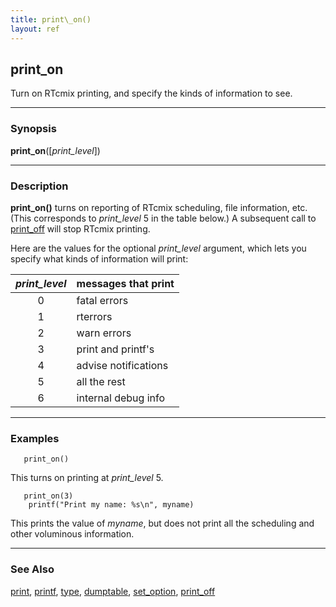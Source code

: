 ```yaml
---
title: print\_on()
layout: ref
---
```


## print\_on

Turn on RTcmix printing, and specify the kinds of information to see.

-----

### Synopsis

**print\_on**([*print\_level*])

-----

### Description

**print\_on()** turns on reporting of RTcmix scheduling, file
information, etc. (This corresponds to *print\_level* 5 in the table below.) 
A subsequent call to [print\_off](print_off.html) will
stop RTcmix printing.

Here are the values for the optional *print\_level* argument, which lets
you specify what kinds of information will print:

| *print\_level* | messages that print    |
|      :---:     | :---                   |
| 0              | fatal errors           |
| 1              | rterrors               |
| 2              | warn errors            |
| 3              | print and printf's     |
| 4              | advise notifications   |
| 5              | all the rest           |
| 6              | internal debug info    |

-----

### Examples

``` 
   print_on()
```
This turns on printing at *print\_level* 5.

```
   print_on(3)
	printf("Print my name: %s\n", myname)
```

This prints the value of *myname*, but does not print all the
scheduling and other voluminous information.


-----

### See Also

[print](print.html), [printf](printf.html), [type](type.html),
[dumptable](dumptable.html), [set\_option](set_option.html#print),
[print\_off](print_off.html)
